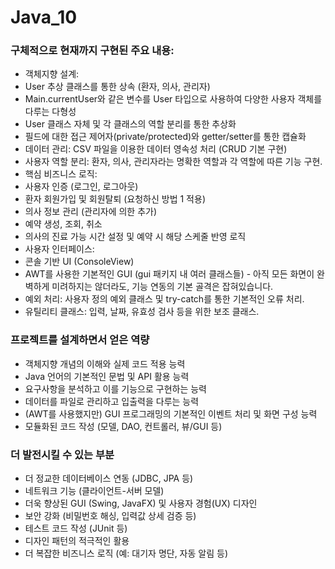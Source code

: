 # Java_10

### 구체적으로 현재까지 구현된 주요 내용:
- 객체지향 설계:
 - User 추상 클래스를 통한 상속 (환자, 의사, 관리자)
 - Main.currentUser와 같은 변수를 User 타입으로 사용하여 다양한 사용자 객체를 다루는 다형성
 - User 클래스 자체 및 각 클래스의 역할 분리를 통한 추상화
 - 필드에 대한 접근 제어자(private/protected)와 getter/setter를 통한 캡슐화
- 데이터 관리: CSV 파일을 이용한 데이터 영속성 처리 (CRUD 기본 구현)
- 사용자 역할 분리: 환자, 의사, 관리자라는 명확한 역할과 각 역할에 따른 기능 구현.
- 핵심 비즈니스 로직:
 - 사용자 인증 (로그인, 로그아웃)
 - 환자 회원가입 및 회원탈퇴 (요청하신 방법 1 적용)
 - 의사 정보 관리 (관리자에 의한 추가)
 - 예약 생성, 조회, 취소
 - 의사의 진료 가능 시간 설정 및 예약 시 해당 스케줄 반영 로직
- 사용자 인터페이스:
 - 콘솔 기반 UI (ConsoleView)
 - AWT를 사용한 기본적인 GUI (gui 패키지 내 여러 클래스들) - 아직 모든 화면이 완벽하게 미려하지는 않더라도, 기능 연동의 기본 골격은 잡혀있습니다.
- 예외 처리: 사용자 정의 예외 클래스 및 try-catch를 통한 기본적인 오류 처리.
- 유틸리티 클래스: 입력, 날짜, 유효성 검사 등을 위한 보조 클래스.
### 프로젝트를 설계하면서 얻은 역량
- 객체지향 개념의 이해와 실제 코드 적용 능력
- Java 언어의 기본적인 문법 및 API 활용 능력
- 요구사항을 분석하고 이를 기능으로 구현하는 능력
- 데이터를 파일로 관리하고 입출력을 다루는 능력
- (AWT를 사용했지만) GUI 프로그래밍의 기본적인 이벤트 처리 및 화면 구성 능력
- 모듈화된 코드 작성 (모델, DAO, 컨트롤러, 뷰/GUI 등)

### 더 발전시킬 수 있는 부분
- 더 정교한 데이터베이스 연동 (JDBC, JPA 등)
- 네트워크 기능 (클라이언트-서버 모델)
- 더욱 향상된 GUI (Swing, JavaFX) 및 사용자 경험(UX) 디자인
- 보안 강화 (비밀번호 해싱, 입력값 상세 검증 등)
- 테스트 코드 작성 (JUnit 등)
- 디자인 패턴의 적극적인 활용
- 더 복잡한 비즈니스 로직 (예: 대기자 명단, 자동 알림 등)
